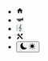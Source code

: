 - [<svg xmlns="http://www.w3.org/2000/svg" width="1em" height="1em" viewBox="0 0 24 24"><path fill="currentColor" d="M10 20v-6h4v6h5v-8h3L12 3L2 12h3v8h5Z"/></svg>](/accueil.md)
- [<svg xmlns="http://www.w3.org/2000/svg" width="1em" height="1em" viewBox="0 0 24 24"><path fill="currentColor" d="M22 6c-1 5-7 5-7 5H4c-1 0-2-1-2-1H1v4h1s1-1 2-1h.3c-.2.3-.3.6-.3 1v2c0 1.1.9 2 2 2h1v1h2v-1h1v1h2v-1h1v1h2v-1h1c1.1 0 2-.9 2-2v-2c0-.1 0-.3-.1-.4c1.7.6 3.5 1.8 4.1 4.4h1V6h-1M6 16.5c-.3 0-.5-.2-.5-.5v-2c0-.3.2-.5.5-.5h1v3H6m3 0v-3h1v3H9m3 0v-3h1v3h-1m4.5-.5c0 .3-.2.5-.5.5h-1v-3h1c.3 0 .5.2.5.5v2M9 10H7V9h2v1m3 0h-2V9h2v1m3 0h-2V9h2v1Z"/></svg>](/playlist/playlist.md)
- [<svg xmlns="http://www.w3.org/2000/svg" width="1em" height="1em" viewBox="0 0 512 512"><path fill="#B9C5C6" d="M508.89 47.299V31.996a3.138 3.138 0 0 0-3.138-3.138H10.248a3.138 3.138 0 0 0-3.138 3.138v451.147h62.722v-1.094h435.919a3.138 3.138 0 0 0 3.138-3.138v-15.303a3.138 3.138 0 0 0-3.138-3.138H72.971a3.138 3.138 0 0 1-3.138-3.138v-80.048a3.138 3.138 0 0 1 3.138-3.138h432.781a3.138 3.138 0 0 0 3.138-3.138v-15.303a3.138 3.138 0 0 0-3.138-3.138H72.971a3.138 3.138 0 0 1-3.138-3.138V269.38a3.138 3.138 0 0 1 3.138-3.138h432.781a3.138 3.138 0 0 0 3.138-3.138v-15.303a3.138 3.138 0 0 0-3.138-3.138H72.971a3.138 3.138 0 0 1-3.138-3.138v-80.048a3.138 3.138 0 0 1 3.138-3.138h432.781a3.138 3.138 0 0 0 3.138-3.138v-15.303a3.138 3.138 0 0 0-3.138-3.138H72.971a3.138 3.138 0 0 1-3.138-3.138V53.575a3.138 3.138 0 0 1 3.138-3.138h432.781a3.138 3.138 0 0 0 3.138-3.138z"/><path fill="#445056" d="M353.18 265.535c-10.243-12.833-24.932-21.294-41.359-23.824a66.255 66.255 0 0 0-13.308-.716l-6.16-45.733c13.871-12.608 22.807-21.397 27.287-26.837c23.998-29.137 26.034-54.011 28.003-78.065l.245-2.972c1.109-13.292-.127-28.968-3.392-43.01c-2.772-11.928-8.397-28.535-19.441-39.916c-1.659-1.711-3.785-2.798-6.501-3.323a14.861 14.861 0 0 0-2.801-.255c-8.868 0-22.379 7.032-31.088 22.471c-23.182 41.1-23.684 75.752-16.5 125.32c.071.496.38 2.785.887 6.572l-1.174.973c-33.835 28.044-80.174 66.453-84.606 121.705c-2.218 27.638 7.39 57.756 25.072 78.604c18.379 21.668 46.443 36.61 71.498 38.067c7.158.417 14.18.151 20.892-.788c3.35 25.176 5.134 38.51 5.449 40.717c2.875 20.122.062 35.247-8.358 44.957c-8.552 9.861-20.731 11.334-27.23 11.334c-2.72 0-5.453-.241-8.123-.717c-1.823-.325-2.215-1.775-2.299-2.384c-.083-.604-.097-2.096 1.559-2.895c6.765-3.264 15-10.256 15.819-25.03c.579-10.426-2.715-19.986-9.273-26.919c-5.961-6.302-14.258-9.916-22.765-9.916c-7.686 0-15.039 2.834-21.264 8.195c-12.113 10.431-15.961 28.994-9.576 46.191c6.052 16.301 22.896 33.719 52.022 33.716a79.4 79.4 0 0 0 9.878-.637c16.351-2.062 30.119-9.463 38.769-20.839c9.612-12.644 12.949-29.562 9.916-50.289c-.147-1.011-2.412-17.759-6.733-49.8c29.776-10.57 49.062-36.018 50.65-67.249c1.144-22.555-4.386-42.164-15.995-56.708zm-125.199 87.037c-24.694-28.795-17.042-59.83-10.284-75.768c8.803-20.755 25.299-37.911 47.359-57.285l.752-.661c3.095-2.718 6.681-5.867 10.476-9.222l4.619 34.801c-13.816 4.875-25.786 14.62-33.999 27.771c-8.585 13.747-12.116 30.044-9.687 44.714c4.525 27.323 23.29 41.771 38.812 43.631c.439.053.843.078 1.234.078c3.021 0 5.415-1.585 6.567-4.348a6.152 6.152 0 0 0 .019-4.745c-.841-2.037-2.688-3.623-5.643-4.848c-2.757-1.145-5.727-3.274-8.36-5.995c-13.18-13.615-7.869-32.543-1.084-41.944c4.484-6.212 10.524-10.583 17.646-12.816c4.185 31.537 8.418 63.438 11.893 89.58c-6.142 1.039-12.963 1.52-20.425 1.425c-17.034-.21-37.563-10.243-49.895-24.368zm111.692-24.167c-.337 20.145-8.324 34.149-23.763 41.712l-11.495-85.305c18.256 3.051 35.68 18.332 35.258 43.593zM289.958 86.988c6.063-17.736 17.575-36.826 28.52-36.826c.356 0 .717.02 1.072.059c2.959.326 5.012 1.601 6.457 4.013c4.058 6.766 2.716 21.472-3.337 36.593l-.046.113c-4.118 10.293-8.009 20.016-26.537 40.121c-2.828 3.069-6.329 6.446-10.964 10.56c-.242-1.793-.402-2.977-.472-3.485c-2.892-21.2-.114-35.289 5.307-51.148z"/></svg>](/partitions/partitions.md)
- [<svg xmlns="http://www.w3.org/2000/svg" width="1em" height="1em" viewBox="0 0 24 24"><path fill="currentColor" d="m21.71 20.29l-1.42 1.42a1 1 0 0 1-1.41 0L7 9.85A3.81 3.81 0 0 1 6 10a4 4 0 0 1-3.78-5.3l2.54 2.54l.53-.53l1.42-1.42l.53-.53L4.7 2.22A4 4 0 0 1 10 6a3.81 3.81 0 0 1-.15 1l11.86 11.88a1 1 0 0 1 0 1.41M2.29 18.88a1 1 0 0 0 0 1.41l1.42 1.42a1 1 0 0 0 1.41 0l5.47-5.46l-2.83-2.83M20 2l-4 2v2l-2.17 2.17l2 2L18 8h2l2-4Z"/></svg>](/outils/outils.md)
- <button class="btn-theme">
    <svg id="moon" xmlns="http://www.w3.org/2000/svg" width="1em" height="1em" viewBox="0 0 16 16"><path fill="currentColor" d="M6 .278a.768.768 0 0 1 .08.858a7.208 7.208 0 0 0-.878 3.46c0 4.021 3.278 7.277 7.318 7.277c.527 0 1.04-.055 1.533-.16a.787.787 0 0 1 .81.316a.733.733 0 0 1-.031.893A8.349 8.349 0 0 1 8.344 16C3.734 16 0 12.286 0 7.71C0 4.266 2.114 1.312 5.124.06A.752.752 0 0 1 6 .278z"/></svg>
    <svg hidden id="sun" xmlns="http://www.w3.org/2000/svg" width="1em" height="1em" viewBox="0 0 16 16"><path fill="currentColor" d="M8 12a4 4 0 1 0 0-8a4 4 0 0 0 0 8zM8 0a.5.5 0 0 1 .5.5v2a.5.5 0 0 1-1 0v-2A.5.5 0 0 1 8 0zm0 13a.5.5 0 0 1 .5.5v2a.5.5 0 0 1-1 0v-2A.5.5 0 0 1 8 13zm8-5a.5.5 0 0 1-.5.5h-2a.5.5 0 0 1 0-1h2a.5.5 0 0 1 .5.5zM3 8a.5.5 0 0 1-.5.5h-2a.5.5 0 0 1 0-1h2A.5.5 0 0 1 3 8zm10.657-5.657a.5.5 0 0 1 0 .707l-1.414 1.415a.5.5 0 1 1-.707-.708l1.414-1.414a.5.5 0 0 1 .707 0zm-9.193 9.193a.5.5 0 0 1 0 .707L3.05 13.657a.5.5 0 0 1-.707-.707l1.414-1.414a.5.5 0 0 1 .707 0zm9.193 2.121a.5.5 0 0 1-.707 0l-1.414-1.414a.5.5 0 0 1 .707-.707l1.414 1.414a.5.5 0 0 1 0 .707zM4.464 4.465a.5.5 0 0 1-.707 0L2.343 3.05a.5.5 0 1 1 .707-.707l1.414 1.414a.5.5 0 0 1 0 .708z"/></svg>
  </button>



